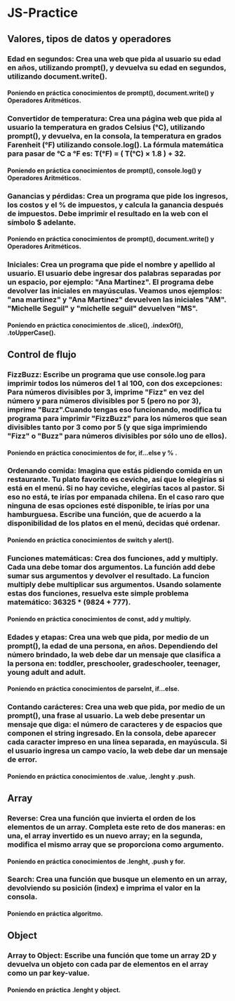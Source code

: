 # JS-Practice
## Valores, tipos de datos y operadores
### Edad en segundos: Crea una web que pida al usuario su edad en años, utilizando prompt(), y devuelva su edad en segundos, utilizando document.write().
#### Poniendo en práctica conocimientos de prompt(), document.write() y Operadores Aritméticos.
### Convertidor de temperatura: Crea una página web que pida al usuario la temperatura en grados Celsius (°C), utilizando prompt(), y devuelva, en la consola, la temperatura en grados Farenheit (°F) utilizando console.log(). La fórmula matemática para pasar de °C a °F es: T(°F) = ( T(°C) × 1.8 ) + 32.
#### Poniendo en práctica conocimientos de prompt(), console.log() y Operadores Aritméticos.
### Ganancias y pérdidas: Crea un programa que pide los ingresos, los costos y el % de impuestos, y calcula la ganancia después de impuestos. Debe imprimir el resultado en la web con el símbolo $ adelante.
#### Poniendo en práctica conocimientos de prompt(), document.write() y Operadores Aritméticos.
### Iniciales: Crea un programa que pide el nombre y apellido al usuario. El usuario debe ingresar dos palabras separadas por un espacio, por ejemplo: "Ana Martinez". El programa debe devolver las iniciales en mayúsculas. Veamos unos ejemplos: "ana martinez" y "Ana Martinez" devuelven las iniciales "AM". "Michelle Seguil" y "michelle seguil" devuelven "MS".
#### Poniendo en práctica conocimientos de .slice(), .indexOf(), .toUpperCase().
## Control de flujo
### FizzBuzz: Escribe un programa que use console.log para imprimir todos los números del 1 al 100, con dos excepciones: Para números divisibles por 3, imprime "Fizz" en vez del número y para números divisibles por 5 (pero no por 3), imprime "Buzz".Cuando tengas eso funcionando, modifica tu programa para imprimir "FizzBuzz" para los números que sean divisibles tanto por 3 como por 5 (y que siga imprimiendo "Fizz" o "Buzz" para números divisibles por sólo uno de ellos).
#### Poniendo en práctica conocimientos de for, if...else y % .
### Ordenando comida: Imagina que estás pidiendo comida en un restaurante. Tu plato favorito es ceviche, así que lo elegirías si está en el menú. Si no hay ceviche, elegirías tacos al pastor. Si eso no está, te irías por empanada chilena. En el caso raro que ninguna de esas opciones esté disponible, te irías por una hamburguesa. Escribe una función, que de acuerdo a la disponibilidad de los platos en el menú, decidas qué ordenar.
#### Poniendo en práctica conocimientos de switch y alert().
### Funciones matemáticas: Crea dos funciones, add y multiply. Cada una debe tomar dos argumentos. La función add debe sumar sus argumentos y devolver el resultado. La funcion multiply debe multiplicar sus argumentos. Usando solamente estas dos funciones, resuelva este simple problema matemático: 36325 * (9824 + 777).
#### Poniendo en práctica conocimientos de const, add y multiply.
### Edades y etapas: Crea una web que pida, por medio de un prompt(), la edad de una persona, en años. Dependiendo del número brindado, la web debe dar un mensaje que clasifica a la persona en: toddler, preschooler, gradeschooler, teenager, young adult and adult.
#### Poniendo en práctica conocimientos de parseInt, if...else.
### Contando carácteres: Crea una web que pida, por medio de un prompt(), una frase al usuario. La web debe presentar un mensaje que diga: el número de caracteres y de espacios que componen el string ingresado. En la consola, debe aparecer cada caracter impreso en una línea separada, en mayúscula. Si el usuario ingresa un campo vacío, la web debe dar un mensaje de error.
#### Poniendo en práctica conocimientos de .value, .lenght y .push.
## Array
### Reverse: Crea una función que invierta el orden de los elementos de un array. Completa este reto de dos maneras: en una, el array invertido es un nuevo array; en la segunda, modifica el mismo array que se proporciona como argumento.
#### Poniendo en práctica conocimientos de .lenght, .push y for.
### Search: Crea una función que busque un elemento en un array, devolviendo su posición (index) e imprima el valor en la consola.
#### Poniendo en práctica algoritmo.
## Object
### Array to Object: Escribe una función que tome un array 2D y devuelva un objeto con cada par de elementos en el array como un par key-value. 
#### Poniendo en práctica .lenght y object.